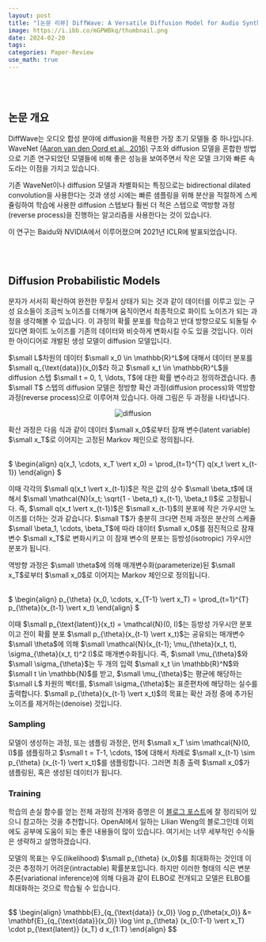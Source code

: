 ```yaml
---
layout: post
title: "[논문 리뷰] DiffWave: A Versatile Diffusion Model for Audio Synthesis"
image: https://i.ibb.co/mGPWBkq/thumbnail.png
date: 2024-02-20
tags: 
categories: Paper-Review
use_math: true
---
```


<br><br>

## 논문 개요

DiffWave는 오디오 합성 분야에 diffusion을 적용한 가장 초기 모델들 중 하나입니다. WaveNet [(Aaron van den Oord et al., 2016)](http://arxiv.org/abs/1609.03499) 구조와 diffusion 모델을 혼합한 방법으로 기존 연구되었던 모델들에 비해 좋은 성능을 보여주면서 작은 모델 크기와 빠른 속도라는 이점을 가지고 있습니다.

기존 WaveNet이나 diffusion 모델과 차별화되는 특징으로는 bidirectional dilated convolution을 사용한다는 것과 생성 시에는 빠른 샘플링을 위해 분산을 적절하게 스케쥴링하여 학습에 사용한 diffusion 스텝보다 훨씬 더 적은 스텝으로 역방향 과정(reverse process)을 진행하는 알고리즘을 사용한다는 것이 있습니다.

이 연구는 Baidu와 NVIDIA에서 이루어졌으며 2021년 ICLR에 발표되었습니다.

<br><br>

## Diffusion Probabilistic Models

분자가 서서히 확산하여 완전한 무질서 상태가 되는 것과 같이 데이터를 이루고 있는 구성 요소들이 조금씩 노이즈를 더해가며 움직이면서 최종적으로 화이트 노이즈가 되는 과정을 생각해볼 수 있습니다. 이 과정의 확률 분포를 학습하고 반대 방향으로도 되돌릴 수 있다면 화이트 노이즈를 기존의 데이터와 비슷하게 변화시킬 수도 있을 것입니다. 이러한 아이디어로 개발된 생성 모델이 diffusion 모델입니다.

$\small L$차원의 데이터 $\small x_0 \in \mathbb{R}^L$에 대해서 데이터 분포를 $\small q_{\text{data}}(x_0)$라 하고 $\small x_t \in \mathbb{R}^L$을 diffusion 스텝 $\small t = 0, 1, \ldots, T$에 대한 확률 변수라고 정의하겠습니다. 총 $\small T$ 스텝의 diffusion 모델은 정방향 확산 과정(diffusion process)와 역방향 과정(reverse process)으로 이루어져 있습니다. 아래 그림은 두 과정을 나타냅니다.

<p align="center">
    <img src="https://i.ibb.co/PrG18xd/diffusion.png" alt="diffusion" border="0">
</p>

확산 과정은 다음 식과 같이 데이터 $\small x_0$로부터 잠재 변수(latent variable) $\small x_T$로 이어지는 고정된 Markov 체인으로 정의됩니다.

<br>
$
\begin{align}
q(x_1, \cdots, x_T \vert x_0) = \prod_{t=1}^{T} q(x_t \vert x_{t-1})
\end{align}
$
<br>

이때 각각의 $\small q(x_t \vert x_{t-1})$은 작은 값의 상수 $\small \beta_t$에 대해서 $\small \mathcal{N}(x_t; \sqrt{1 - \beta_t} x_{t-1}, \beta_t I)$로 고정됩니다. 즉, $\small q(x_t \vert x_{t-1})$은 $\small x_{t-1}$의 분포에 작은 가우시안 노이즈를 더하는 것과 같습니다. $\small T$가 충분히 크다면 전체 과정은 분산의 스케쥴 $\small \beta_1, \cdots, \beta_T$에 따라 데이터 $\small x_0$를 점진적으로 잠재 변수 $\small x_T$로 변화시키고 이 잠재 변수의 분포는 등방성(isotropic) 가우시안 분포가 됩니다.

역방향 과정은 $\small \theta$에 의해 매개변수화(parameterize)된 $\small x_T$로부터 $\small x_0$로 이어지는 Markov 체인으로 정의됩니다.

<br>
$
\begin{align}
p_{\theta} (x_0, \cdots, x_{T-1} \vert x_T) = \prod_{t=1}^{T} p_{\theta}(x_{t-1} \vert x_t)
\end{align}
$
<br>

이때 $\small p_{\text{latent}}(x_t) = \mathcal{N}(0, I)$는 등방성 가우시안 분포이고 전이 확률 분포 $\small p_{\theta}(x_{t-1} \vert x_t)$는 공유되는 매개변수 $\small \theta$에 의해 $\small \mathcal{N}(x_{t-1}; \mu_{\theta}(x_t, t), \sigma_{\theta}(x_t, t)^2 I)$로 매개변수화됩니다. 즉, $\small \mu_{\theta}$와 $\small \sigma_{\theta}$는 두 개의 입력 $\small x_t \in \mathbb{R}^N$와 $\small t \in \mathbb{N}$를 받고, $\small \mu_{\theta}$는 평균에 해당하는 $\small L$ 차원의 벡터를, $\small \sigma_{\theta}$는 표준편차에 해당하는 실수를 출력합니다. $\small p_{\theta}(x_{t-1} \vert x_t)$의 목표는 확산 과정 중에 추가된 노이즈를 제거하는(denoise) 것입니다.

### Sampling

모델이 생성하는 과정, 또는 샘플링 과정은, 먼저 $\small x_T \sim \mathcal{N}(0, I)$를 샘플링하고 $\small t = T-1, \cdots, 1$에 대해서 차례로 $\small x_{t-1} \sim p_{\theta} (x_{t-1} \vert x_t)$를 샘플링합니다. 그러면 최종 출력 $\small x_0$가 샘플링된, 혹은 생성된 데이터가 됩니다.

### Training

학습의 손실 함수를 얻는 전체 과정의 전개와 증명은 이 [블로그 포스트](https://lilianweng.github.io/posts/2021-07-11-diffusion-models)에 잘 정리되어 있으니 참고하는 것을 추천합니다. OpenAI에서 일하는 Lilian Weng의 블로그인데 이외에도 공부에 도움이 되는 좋은 내용들이 많이 있습니다. 여기서는 너무 세부적인 수식들은 생략하고 설명하겠습니다. 

모델의 목표는 우도(likelihood) $\small p_{\theta} (x_0)$를 최대화하는 것인데 이것은 추정하기 어려운(intractable) 확률분포입니다. 하지만 이러한 형태의 식은 변분 추론(variational inference)에 의해 다음과 같이 ELBO로 전개되고 모델은 ELBO를 최대화하는 것으로 학습될 수 있습니다.

<br>
$$
\begin{align}
    \mathbb{E}_{q_{\text{data}} (x_0)} \log p_{\theta(x_0)} &= \mathbf{E}_{q_{\text{data}}(x_0)} \log \int p_{\theta} (x_{0:T-1} \vert x_T) \cdot p_{\text{latent}} (x_T) d x_{1:T} 
\end{align}
$$
<br>
